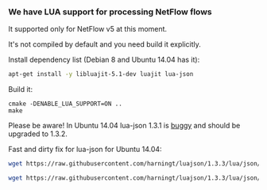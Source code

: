 ### We have LUA support for processing NetFlow flows

It supported only for NetFlow v5 at this moment. 

It's not compiled by default and you need build it explicitly.

Install dependency list (Debian 8 and Ubuntu 14.04 has it):
```bash
apt-get install -y libluajit-5.1-dev luajit lua-json
```

Build it:
```
cmake -DENABLE_LUA_SUPPORT=ON ..
make
```

Please be aware! In Ubuntu 14.04 lua-json 1.3.1 is [buggy](https://bugs.launchpad.net/ubuntu/+source/lua-json/+bug/1443288) and should be upgraded to 1.3.2.

Fast and dirty fix for lua-json for Ubuntu 14.04:
```bash
wget https://raw.githubusercontent.com/harningt/luajson/1.3.3/lua/json/decode/util.lua -O/usr/share/lua/5.1/json/decode/util.lua

wget https://raw.githubusercontent.com/harningt/luajson/1.3.3/lua/json/decode/strings.lua -O/usr/share/lua/5.1/json/decode/strings.lua
```
